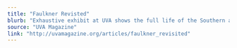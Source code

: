 ```yaml
---
title: "Faulkner Revisted"
blurb: "Exhaustive exhibit at UVA shows the full life of the Southern author."
source: "UVA Magazine"
link: "http://uvamagazine.org/articles/faulkner_revisited"
---
```

